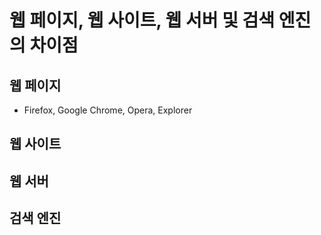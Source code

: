 # 웹 페이지, 웹 사이트, 웹 서버 및 검색 엔진의 차이점

## 웹 페이지

- Firefox, Google Chrome, Opera, Explorer

## 웹 사이트

## 웹 서버

## 검색 엔진